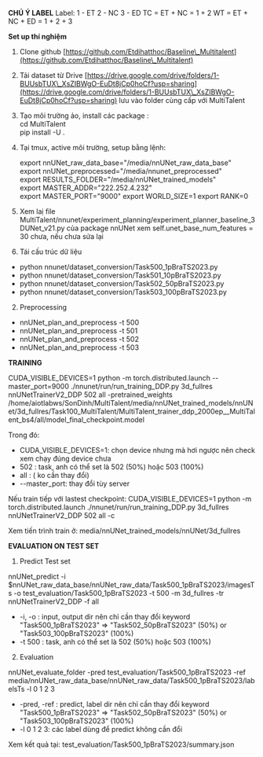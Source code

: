 
**CHÚ Ý LABEL**
Label: 
1 - ET
2 - NC
3 - ED
TC = ET + NC = 1 + 2
WT = ET + NC + ED = 1 + 2 + 3

**Set up thí nghiệm**

1. Clone github [https://github.com/Etdihatthoc/Baseline\_Multitalent](https://github.com/Etdihatthoc/Baseline\_Multitalent)  
2. Tải dataset từ Drive [https://drive.google.com/drive/folders/1-BUUsbTUX\_XsZIBWgO-EuDt8jCp0hoCf?usp=sharing](https://drive.google.com/drive/folders/1-BUUsbTUX\_XsZIBWgO-EuDt8jCp0hoCf?usp=sharing)  lưu vào folder cùng cấp với MultiTalent  
3. Tạo môi trường ảo, install các package :   
   cd MultiTalent  
   pip install \-U .  
4. Tại tmux, active môi trường, setup bằng lệnh:  
     
   export nnUNet\_raw\_data\_base="/media/nnUNet\_raw\_data\_base"  
   export nnUNet\_preprocessed="/media/nnunet\_preprocessed"  
   export RESULTS\_FOLDER="/media/nnUNet\_trained\_models"  
   export MASTER_ADDR="222.252.4.232"                                             
   export MASTER_PORT="9000"
   export WORLD_SIZE=1
   export RANK=0
     
5. Xem laị file MultiTalent/nnunet/experiment_planning/experiment_planner_baseline_3DUNet_v21.py của package nnUNet xem self.unet_base_num_features = 30 chưa, nếu chưa sửa lại
1. Tái cấu trúc dữ liệu  
- python nnunet/dataset\_conversion/Task500\_1pBraTS2023.py  
- python nnunet/dataset\_conversion/Task501\_10pBraTS2023.py  
- python nnunet/dataset\_conversion/Task502\_50pBraTS2023.py  
- python nnunet/dataset\_conversion/Task503\_100pBraTS2023.py  
2. Preprocessing  
- nnUNet\_plan\_and\_preprocess \-t 500  
- nnUNet\_plan\_and\_preprocess \-t 501  
- nnUNet\_plan\_and\_preprocess \-t 502  
- nnUNet\_plan\_and\_preprocess \-t 503

**TRAINING**
   
CUDA_VISIBLE_DEVICES=1 python -m torch.distributed.launch --master_port=9000 ./nnunet/run/run_training_DDP.py 3d_fullres nnUNetTrainerV2_DDP 502 all -pretrained_weights /home/aiotlabws/SonDinh/MultiTalent/media/nnUNet_trained_models/nnUNet/3d_fullres/Task100_MultiTalent/MultiTalent_trainer_ddp_2000ep__MultiTalent_bs4/all/model_final_checkpoint.model

Trong đó:

- CUDA\_VISIBLE\_DEVICES=1: chọn device nhưng mà hơi ngược nên check xem chạy đúng device chưa  
- 502 : task, anh có thể set là 502 (50%) hoặc 503 (100%)  
- all : ( ko cần thay đổi)
- --master_port: thay đổi tùy server

Nếu train tiếp với lastest checkpoint: CUDA_VISIBLE_DEVICES=1 python -m torch.distributed.launch ./nnunet/run/run_training_DDP.py 3d_fullres nnUNetTrainerV2_DDP 502 all -c

Xem tiến trình train ở: media/nnUNet\_trained\_models/nnUNet/3d\_fullres

**EVALUATION ON TEST SET**

1. Predict Test set

nnUNet_predict -i $nnUNet_raw_data_base/nnUNet_raw_data/Task500_1pBraTS2023/imagesTs -o test_evaluation/Task500_1pBraTS2023 -t 500 -m 3d_fullres -tr nnUNetTrainerV2_DDP -f all

- -i, -o : input, output dir nên chỉ cần thay đổi keyword "Task500_1pBraTS2023" => "Task502_50pBraTS2023" (50%) or "Task503_100pBraTS2023" (100%)
- -t 500 : task, anh có thể set là 502 (50%) hoặc 503 (100%)

2. Evaluation 

 nnUNet_evaluate_folder -pred test_evaluation/Task500_1pBraTS2023 -ref media/nnUNet_raw_data_base/nnUNet_raw_data/Task500_1pBraTS2023/labelsTs -l 0 1 2 3

- -pred, -ref : predict, label dir nên chỉ cần thay đổi keyword "Task500_1pBraTS2023" => "Task502_50pBraTS2023" (50%) or "Task503_100pBraTS2023" (100%)
- -l 0 1 2 3: các label dùng để predict không cần đổi

Xem kết quả tại: test_evaluation/Task500_1pBraTS2023/summary.json